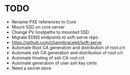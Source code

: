 # TODO

- Rename PXE references to Core
- Mount SSD on core server
- Change PV hostpaths to mounted SSD
- Migrate EDNS endpoints to soft-serve repo
- https://github.com/charmbracelet/soft-serve
- Automate Root CA generation and distribution of root.crt
- Automate ssh CA generation and distribution of root.crt
- Automate Hosting of ssh CA root.crt
- Automate generation of user ssh key certs
- Need a secret store
